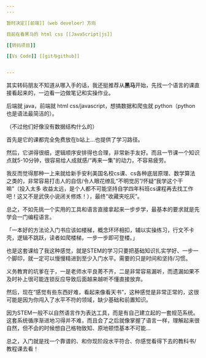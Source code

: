 ```yaml
---
---

暂时决定[[前端]]（web develoer）方向

目前在看黑马的 html css [[JavaScript|js]]

[[转码项目]]

[[Vs Code]] [[git与github]]


---
```


其实转码朋友不知道从哪入手的话，我还挺推荐从**黑马**开始，先找一个语言的课直接看起来的，一边看一边做笔记和实操作业。

后端就 java，前端就 html css/javascript，想搞数据和爬虫就 python（python 也是语法最简洁的）。  

（不过他们好像没有数据结构什么的）

首先是它的课都完全免费放在b站上...也提供了学习路径。

然后，它讲得很细，逻辑顺序安排得也合理，非常新手友好。而且一节课一个知识点就5-10分钟，很容易给人成就感/“再来一集”的动力，不容易疲劳。

我反而觉得那种一上来就给新手安利美国名校cs课、cs各种底层原理、数学算法之类的，非常容易打击人的自信/令人眼花缭乱“不明觉厉”/怀疑“我学这个干嘛”（投入太多 收益太远，是个人都不可能坚持自学四年科班cs课程再去找工作吧！这又不是武侠小说闭关修炼！），最终“收藏夹吃灰”。

总之，不如先挑一个实用的工具和语言直接拿起来一步步学，最基本的要求就是先学会一门编程语言。

「一本好的方法论入门书应该如楼梯，概念环环相扣，辅以实操练习，行文不卡壳，逻辑不跳跃，读者如爬楼梯，一步一步即可登楼。」

也是这套课给了我这种感觉，就是STEM的学习只要把基础知识扎实学好、一步一个脚印，就一定可以慢慢精进到至少入门水平。需要的只是时间和坚持/习惯。

义务教育的坑爹在于，一是老师水平良莠不齐，二是非常容易漏听，而遗漏如果不及时补上很可能连锁反应导致后面越来越听不懂直接放弃。

然后，现在“感觉有些东西好难，看起来像看天书”，这种感觉是非常正常的，这很可能是因为你闯入了水平不符的领域，缺少基础和前置知识。  

因为STEM一般不以自然语言作为表达工具，而是有自己建立起的一套规范系统。这套系统循序渐进地习得并不难，而且会了之后就像掌握了语言一样，理解起来很自然，但不会的时候想自己格物致知、原地顿悟基本不可能...

总之，入门就是找一个靠谱的、和你现阶段水平符合、你感觉看得下去的教科书/教程课去看！